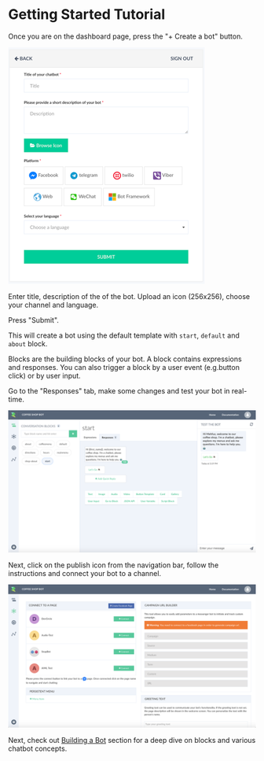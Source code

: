 # Getting Started Tutorial

Once you are on the dashboard page, press the "+ Create a bot" button. 

![](create-new-bot-new.png)

Enter title, description of the of the bot. Upload an icon (256x256), choose your channel and language. 

Press "Submit".

This will create a bot using the default template with `start`, `default` and `about` block. 

Blocks are the building blocks of your bot. A block contains expressions and responses. You can also trigger a block by a user event (e.g.button click) or by user input.


Go to the "Responses" tab, make some changes and test your bot in real-time.


![](build-bot.png)


Next, click on the publish icon from the navigation bar, follow the instructions and connect your bot to a channel.

![](publish.png)


Next, check out [Building a Bot](building-a-bot.html) section for a deep dive on blocks and various chatbot concepts. 

